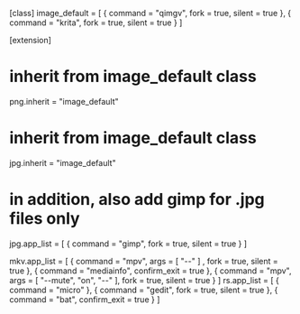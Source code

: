 [class]
image_default	= [
	{ command = "qimgv", fork = true, silent = true },
	{ command = "krita", fork = true, silent = true } ]

[extension]
# inherit from image_default class
png.inherit	= "image_default"

# inherit from image_default class
jpg.inherit	= "image_default"
# in addition, also add gimp for .jpg files only
jpg.app_list	= [
	{ command = "gimp", fork = true, silent = true } ]

mkv.app_list	= [
	{ command = "mpv", args = [ "--" ] , fork = true, silent = true },
	{ command = "mediainfo", confirm_exit = true },
	{ command = "mpv", args = [ "--mute", "on", "--" ], fork = true, silent = true } ]
rs.app_list	= [
	{ command = "micro" },
	{ command = "gedit", fork = true, silent = true },
	{ command = "bat", confirm_exit = true } ]
